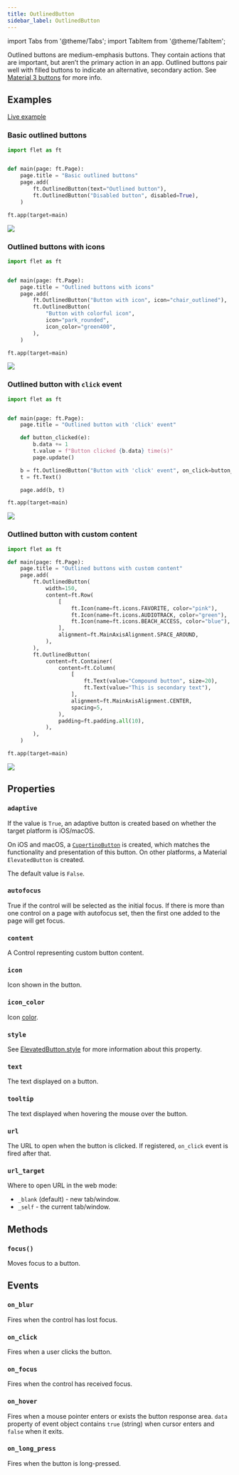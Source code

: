 ```yaml
---
title: OutlinedButton
sidebar_label: OutlinedButton
---
```


import Tabs from '@theme/Tabs';
import TabItem from '@theme/TabItem';

Outlined buttons are medium-emphasis buttons. They contain actions that are important, but aren’t the primary action in an app.
Outlined buttons pair well with filled buttons to indicate an alternative, secondary action. See [Material 3 buttons](https://m3.material.io/components/buttons/overview) for more info.

## Examples

[Live example](https://flet-controls-gallery.fly.dev/buttons/outlinedbutton)

### Basic outlined buttons

<Tabs groupId="language">
  <TabItem value="python" label="Python" default>

```python
import flet as ft


def main(page: ft.Page):
    page.title = "Basic outlined buttons"
    page.add(
        ft.OutlinedButton(text="Outlined button"),
        ft.OutlinedButton("Disabled button", disabled=True),
    )

ft.app(target=main)
```
  </TabItem>

</Tabs>

<img src="/img/docs/controls/outlined-button/basic-outlined-buttons.png" className="screenshot-40" />

### Outlined buttons with icons

<Tabs groupId="language">
  <TabItem value="python" label="Python" default>

```python
import flet as ft


def main(page: ft.Page):
    page.title = "Outlined buttons with icons"
    page.add(
        ft.OutlinedButton("Button with icon", icon="chair_outlined"),
        ft.OutlinedButton(
            "Button with colorful icon",
            icon="park_rounded",
            icon_color="green400",
        ),
    )

ft.app(target=main)
```
  </TabItem>

</Tabs>

<img src="/img/docs/controls/outlined-button/outlined-buttons-with-icons.png" className="screenshot-50" />

### Outlined button with `click` event

<Tabs groupId="language">
  <TabItem value="python" label="Python" default>

```python
import flet as ft


def main(page: ft.Page):
    page.title = "Outlined button with 'click' event"

    def button_clicked(e):
        b.data += 1
        t.value = f"Button clicked {b.data} time(s)"
        page.update()

    b = ft.OutlinedButton("Button with 'click' event", on_click=button_clicked, data=0)
    t = ft.Text()

    page.add(b, t)

ft.app(target=main)
```

  </TabItem>

</Tabs>

<img src="/img/docs/controls/outlined-button/outlined-button-with-click-event.gif" className="screenshot-50" />

### Outlined button with custom content 

<Tabs groupId="language">
  <TabItem value="python" label="Python" default>

```python
import flet as ft

def main(page: ft.Page):
    page.title = "Outlined buttons with custom content"
    page.add(
        ft.OutlinedButton(
            width=150,
            content=ft.Row(
                [
                    ft.Icon(name=ft.icons.FAVORITE, color="pink"),
                    ft.Icon(name=ft.icons.AUDIOTRACK, color="green"),
                    ft.Icon(name=ft.icons.BEACH_ACCESS, color="blue"),
                ],
                alignment=ft.MainAxisAlignment.SPACE_AROUND,
            ),
        ),
        ft.OutlinedButton(
            content=ft.Container(
                content=ft.Column(
                    [
                        ft.Text(value="Compound button", size=20),
                        ft.Text(value="This is secondary text"),
                    ],
                    alignment=ft.MainAxisAlignment.CENTER,
                    spacing=5,
                ),
                padding=ft.padding.all(10),
            ),
        ),
    )

ft.app(target=main)

```

  </TabItem>
  
</Tabs>

<img src="/img/docs/controls/outlined-button/outlined-buttons-with-custom-content.png" className="screenshot-50" />


## Properties

### `adaptive`

If the value is `True`, an adaptive button is created based on whether the target platform is iOS/macOS.

On iOS and macOS, a [`CupertinoButton`](/docs/controls/cupertinobutton) is created, which matches the functionality and presentation of this button. On other platforms, a Material `ElevatedButton` is created.

The default value is `False`.

### `autofocus`

True if the control will be selected as the initial focus. If there is more than one control on a page with autofocus set, then the first one added to the page will get focus.

### `content`

A Control representing custom button content.

### `icon`

Icon shown in the button.

### `icon_color`

Icon [color](/docs/reference/colors).

### `style`

See [ElevatedButton.style](/docs/controls/elevatedbutton#style) for more information about this property.

### `text`

The text displayed on a button.

### `tooltip`

The text displayed when hovering the mouse over the button.

### `url`

The URL to open when the button is clicked. If registered, `on_click` event is fired after that.

### `url_target`

Where to open URL in the web mode:

* `_blank` (default) - new tab/window.
* `_self` - the current tab/window.

## Methods

### `focus()`

Moves focus to a button.

## Events

### `on_blur`

Fires when the control has lost focus.

### `on_click`

Fires when a user clicks the button.

### `on_focus`

Fires when the control has received focus.

### `on_hover`

Fires when a mouse pointer enters or exists the button response area. `data` property of event object contains `true` (string) when cursor enters and `false` when it exits.

### `on_long_press`

Fires when the button is long-pressed.
